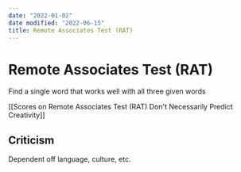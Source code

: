 ```yaml
---
date: "2022-01-02"
date modified: "2022-06-15"
title: Remote Associates Test (RAT)
---
```


# Remote Associates Test (RAT)
Find a single word that works well with all three given words

[[Scores on Remote Associates Test (RAT) Don't Necessarily Predict Creativity]]

## Criticism
Dependent off language, culture, etc.
